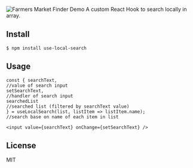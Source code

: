 ![Farmers Market Finder Demo](https://miro.medium.com/max/960/1*lW-KSDU2SxGp3uQ65YsXlg.gif)
A custom React Hook to search locally in array.

## Install

`$ npm install use-local-search`

## Usage

``` 
const { searchText,                                                  //value of search input
setSearchText,                                                      //handler of search input
searchedList                                                       //searched list (filtered by searchText value)
} = useLocalSearch(list, listItem => listItem.name);              //search base on name of each item in list

<input value={searchText} onChange={setSearchText} />
```

## License

MIT
